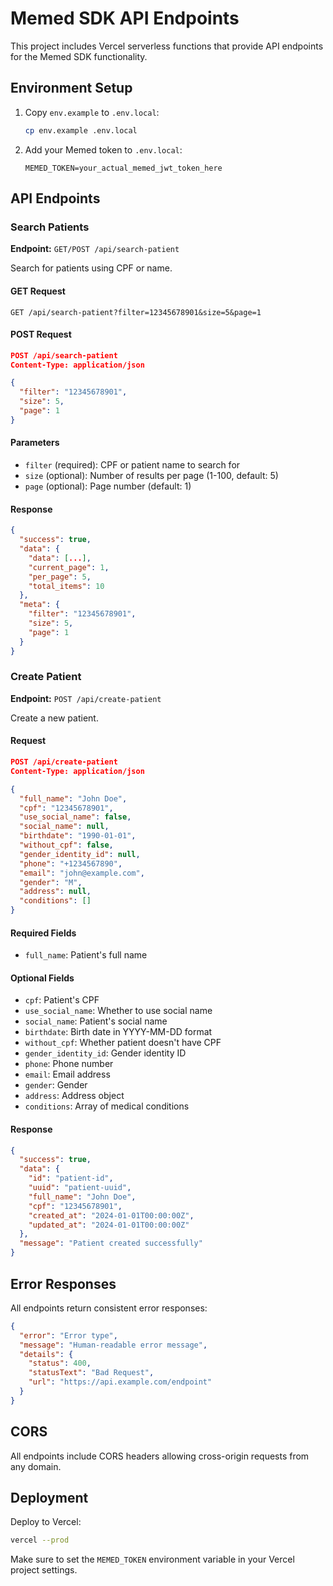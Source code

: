 # Memed SDK API Endpoints

This project includes Vercel serverless functions that provide API endpoints for the Memed SDK functionality.

## Environment Setup

1. Copy `env.example` to `.env.local`:
   ```bash
   cp env.example .env.local
   ```

2. Add your Memed token to `.env.local`:
   ```
   MEMED_TOKEN=your_actual_memed_jwt_token_here
   ```

## API Endpoints

### Search Patients

**Endpoint:** `GET/POST /api/search-patient`

Search for patients using CPF or name.

#### GET Request
```
GET /api/search-patient?filter=12345678901&size=5&page=1
```

#### POST Request
```json
POST /api/search-patient
Content-Type: application/json

{
  "filter": "12345678901",
  "size": 5,
  "page": 1
}
```

#### Parameters
- `filter` (required): CPF or patient name to search for
- `size` (optional): Number of results per page (1-100, default: 5)
- `page` (optional): Page number (default: 1)

#### Response
```json
{
  "success": true,
  "data": {
    "data": [...],
    "current_page": 1,
    "per_page": 5,
    "total_items": 10
  },
  "meta": {
    "filter": "12345678901",
    "size": 5,
    "page": 1
  }
}
```

### Create Patient

**Endpoint:** `POST /api/create-patient`

Create a new patient.

#### Request
```json
POST /api/create-patient
Content-Type: application/json

{
  "full_name": "John Doe",
  "cpf": "12345678901",
  "use_social_name": false,
  "social_name": null,
  "birthdate": "1990-01-01",
  "without_cpf": false,
  "gender_identity_id": null,
  "phone": "+1234567890",
  "email": "john@example.com",
  "gender": "M",
  "address": null,
  "conditions": []
}
```

#### Required Fields
- `full_name`: Patient's full name

#### Optional Fields
- `cpf`: Patient's CPF
- `use_social_name`: Whether to use social name
- `social_name`: Patient's social name
- `birthdate`: Birth date in YYYY-MM-DD format
- `without_cpf`: Whether patient doesn't have CPF
- `gender_identity_id`: Gender identity ID
- `phone`: Phone number
- `email`: Email address
- `gender`: Gender
- `address`: Address object
- `conditions`: Array of medical conditions

#### Response
```json
{
  "success": true,
  "data": {
    "id": "patient-id",
    "uuid": "patient-uuid",
    "full_name": "John Doe",
    "cpf": "12345678901",
    "created_at": "2024-01-01T00:00:00Z",
    "updated_at": "2024-01-01T00:00:00Z"
  },
  "message": "Patient created successfully"
}
```

## Error Responses

All endpoints return consistent error responses:

```json
{
  "error": "Error type",
  "message": "Human-readable error message",
  "details": {
    "status": 400,
    "statusText": "Bad Request",
    "url": "https://api.example.com/endpoint"
  }
}
```

## CORS

All endpoints include CORS headers allowing cross-origin requests from any domain.

## Deployment

Deploy to Vercel:

```bash
vercel --prod
```

Make sure to set the `MEMED_TOKEN` environment variable in your Vercel project settings.
